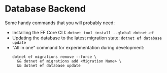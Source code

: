# Database Backend

Some handy commands that you will probably need:

* Installing the EF Core CLI: `dotnet tool install --global dotnet-ef`
* Updating the database to the latest migration state: `dotnet ef database update`
* "All in one" command for experimentation during development: 
  ```
  dotnet ef migrations remove --force \
    && dotnet ef migrations add <Migration Name> \
    && dotnet ef database update
  ```